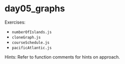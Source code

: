 # day05_graphs

Exercises:
- `numberOfIslands.js`
- `cloneGraph.js`
- `courseSchedule.js`
- `pacificAtlantic.js`

Hints:
Refer to function comments for hints on approach.
